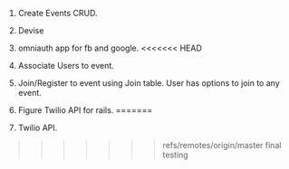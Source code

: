 1. Create Events CRUD.
2. Devise
3. omniauth  app for fb and google.
<<<<<<< HEAD
4. Associate Users to event.
5. Join/Register to event using Join table. User has options to join to any event. 

6. Figure Twilio API for rails.
=======
4. Twilio API.
>>>>>>> refs/remotes/origin/master
final testing